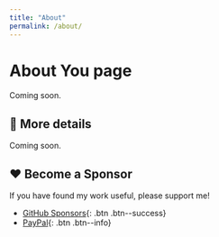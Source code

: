 ```yaml
---
title: "About"
permalink: /about/
---
```


# About You page

Coming soon.

## 📍 More details

Coming soon.

## ❤️ Become a Sponsor

If you have found my work useful, please support me!

* [GitHub Sponsors](https://github.com/TimWannet){: .btn .btn--success}
* [PayPal](https://paypal.me/){: .btn .btn--info}
